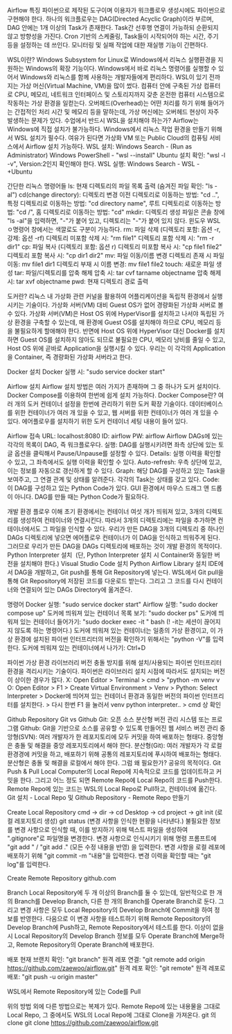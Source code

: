 
Airflow 특징
파이썬으로 제작된 도구이며 이용자가 워크플로우 생성시에도 파이썬으로 구현해야 한다.
하나의 워크플로우는 DAG(Directed Acyclic Graph)이라 부르며, DAG 안에는 1개 이상의 Task가 존재한다.
Task간 선후행 연결이 가능하되 순환되지 않고 방향성을 가진다.
Cron 기반의 스케줄링, Task들이 시작되어야 하는 시간, 주기 등을 설정하는 데 쓰인다.
모니터링 및 실패 작업에 대한 재실행 기능이 간편하다.

WSL이란?
Windows Subsystem for Linux로 Windows에서 리눅스 실행환경을 지원하는 Windows의 확장 기능이다.
Windows에서 바로 리눅스 명령어를 실행할 수 있어서 Windows와 리눅스를 함께 사용하는 개발자들에게 편리하다.
WSL이 있기 전까지는 가상 머신(Virtual Machine, VM)을 많이 썼다. 
	컴퓨터 안에 구축된 가상 컴퓨터로 CPU, 메모리, 네트워크 인터페이스 및 스토리지까지 갖춘 온전한 컴퓨터 시스템으로 작동하는 가상 환경을 일컫는다.
	오버헤드(Overhead)는 어떤 처리를 하기 위해 들어가는 간접적인 처리 시간 및 메모리 등을 말하는데, 가상 머신에는 오버헤드 현상이 자주 발생하는 문제가 있다.
수업에서 반드시 WSL을 설치해야 하는가?
	Airflow는 Windows에 직접 설치가 불가능하다.
	Windows에서 리눅스 작업 환경을 만들기 위해서 WSL 설치가 필수다.
	여유가 된다면 가상화 VM 또는 Public Cloud의 컴퓨팅 서비스에서 Airflow 설치 가능하다.
WSL 설치: Windows Search - (Run as Administrator) Windows PowerShell - "wsl --install"
Ubuntu 설치 확인: "wsl -l -v", Version:2인지 확인해야 한다.
WSL 실행: Windows Search - WSL - +Ubuntu

간단한 리눅스 명령어들
ls: 현재 디렉토리의 파일 목록 출력 (숨겨진 파일 확인: "ls -al") 
cd(change directory): 디렉토리 변경 
	 이전 디렉토리로 이동하는 방법: "cd ..", 
	 특정 디렉토리로 이동하는 방법: "cd directory name", 
	 루트 디렉토리로 이동하는 방법: "cd /", 
	 홈 디렉토리로 이동하는 방법: "cd"
mkdir: 디렉토리 생성
	파일은 콘솔 창에 "ls -al"을 입력하면, "-"가 붙어 있고,
	디렉토리는 "-"가 붙어 있지 않다. 
	윈도우 WSL ㅇ명령어 창에서는 색깔로도 구분이 가능하다. 
rm: 파일 삭제 (디렉토리 포함: 옵션 -r, 강제: 옵션 -rf)
	디렉토리 미포함 삭제 시: "rm file1"
	디렉토리 포함 삭제 시: "rm -r dir1"
cp: 파일 복사 (디렉토리 포함: 옵션 r)
	디렉토리 미포함 복사 시: "cp file1 file2"
	디렉토리 포함 복사 시: "cp dir1 dir2"
mv: 파일 이동/이름 변경
	디렉토리 존재 시 파일 이동: mv file1 dir1
	디렉토리 부재 시 이름 변경: mv file1 file2 
touch: 새로운 파일 생성
tar: 파일/디렉토리를 압축 해제
	압축 시: tar cvf tarname objectname
	압축 해제 시: tar xvf objectname
pwd: 현재 디렉토리 경로 출력

도커란?
리눅스 내 가상화 관련 커널을 활용하여 어플리케이션을 독립적 환경에서 실행시키는 기술이다.
가상화 서버(VM) 대비 Guest OS가 없어 경량화된 가상화 서버로  볼 수 있다.
가상화 서버(VM)은 Host OS 위에 HyperVisor를 설치하고 나서야 독립된 가상 환경을 구축할 수 있는데, 매 환경에 Guest OS를 설치해야 하므로 CPU, 메모리 등을 불필요하게 할애해야 한다.
반면에 Host OS 위에 HyperVisor 대신 Docker를 설치하면 Guest OS를 설치하지 않아도 되므로 불필요한 CPU, 메모리 낭비를 줄일 수 있고, Host OS 위에 곧바로 Application을 실행시킬 수 있다.
우리는 이 각각의 Application을 Container, 즉 경량화된 가상화 서버라고 한다.

Docker 설치
Docker 실행 시: "sudo service docker start"

Airflow 설치
Airflow 설치 방법은 여러 가지가 존재하며 그  중 하나가 도커 설치이다.
Docker Compose를 이용하여 한번에 쉽게 설치 가능하다.
Docker Compose란?
	여러 개의 도커 컨테이너 설정을 한번에 관리하기 위한 도커 확장 기술이다.
	데이터베이스를 위한 컨테이너가  여러 개 있을 수 있고,
	웹 서버를 위한 컨테이너가 여러 개 있을 수 있다.
	에어플로우를 설치하기 위한 도커 컨테이너 세팅 내용이 들어 있다.

Airflow 접속
URL: localhost:8080
ID: airflow
PW: airflow
Airflow DAGs에 있는 각각의 목록이 DAG, 즉 워크플로우다.
실행: DAG를 실행시키려면 좌측 상단에 있는 토글 옵션을 클릭해서 Pause/Unpause를 설정할 수 있다. 
Details: 실행 이력을 확인할 수 있고, 그 좌측에서도 실행 이력을 확인할 수 있다. 
Auto-refresh: 우측 상단에 있고, 이는 정보를 자동으로 갱신하게 할 수 있다.
Graph: 해당 DAG를 구성하고 있는 Task을 보여주고, 그 연결 관계 및 상태를 알려준다.
각각의 Task는 상태를 갖고 있다.
Code: 이 DAG를 구성하고  있는 Python Code가 있다. GUI 환경에서 마우스 드래그 앤 드롭이 아니다. DAG를 만들 때는 Python Code가 필요하다.

개발 환경 플로우 이해
초기 환경에서는 컨테이너 여섯 개가 띄워져 있고, 3개의 디렉토리를 생성하여 컨테이너와 연결시킨다.
따라서 3개의 디렉토리에는 파일을 추가하면 컨테이너에서도 그 파일을 인식할 수 있다.
우리가 만든 DAG을 3개의 디렉토리 중 하나인 DAGs 디렉토리에 넣으면 에어플로우 컨테이너가 이 DAG을 인식하고 띄워주게 된다.
그러므로 우리가 만든 DAG을 DAGs 디렉토리에 배포하는 것이 개발 환경의 목적이다.
Python Interpreter 설치  (단, Python Interpreter 설치 시 Container와 동일한 버전을 설치해야 한다.)
Visual Studio Code 설치
Python Airflow Library 설치
IDE에서 DAG을 개발하고, Git push를 통해 Git Repository에 넣는다.
WSL에서 Git pull을 통해 Git Repository에 저장된 코드를 다운로드 받는다.
그리고 그 코드를 다시 컨테이너와 연결되어 있는 DAGs Directory에 옮겨준다.

명령어
Docker 실행: "sudo service docker start"
Airflow 실행: "sudo docker compose up"
도커에 띄워져 있는 컨테이너 목록 보기: "sudo docker ps"
도커에 띄워져 있는 컨테이너 들어가기: "sudo docker exec -it <container name or container id>" bash (! -it는 세션이 끊어지지 않도록 하는 명령어다.)
	도커에 띄워져 있는 컨테이너는 일종의 가상 환경이고, 이 가상 환경에 설치된 파이썬 인터프리터의 버전을 확인하기 위해서는 "python -V"를 입력한다. 
도커에 띄워져 있는 컨테이너에서 나가기: Ctrl+D

파이썬 가상 환경
라이브러리 버전 충돌 방지를 위해 설치/사용되는  파이썬 인터프리터  환경을 격리시키는 기술이다.
파이썬은 라이브러리 설치 시점에 따라서도 설치되는 버전이 상이한 경우가 많다.
X: Open Editor > Terminal > cmd > "python -m venv v <virtual environment name> 
O: Open Editor > F1 > Create Virtual Environment > Venv > Python: Select Interpreter > Docker에 띄어져 있는 컨테이너 환경과 동일한 버전의 파이썬 인터프리터를 설치한다. > 다시 한번 F1 을 눌러서 venv python interpreter.. > cmd 상 확인

Github Repository
Git vs Github
Git: 오픈 소스 분산형 버전 관리 시스템 또는 프로그램
Github: Git을 기반으로 소스를 공유할 수 있도록 만들어진 웹 서비스
버전 관리
	중앙형(SVN): 여러 개발자가 한 레포지토리에 모두 커밋을 하여 배포하는 형태다. 중앙형은 충돌 및 해결을 중앙 레포지토리에서 해야 한다.
	분산형(Git): 여러 개발자가 각 로컬 환경경에 커밋을 하고, 배포하기 위해 공통의 레포지토리에 푸시하여 배포하는 형태다. 분산형은 충돌 및 해결을 로컬에서 해야 한다. 그럼 왜 필요한가? 공유의 목적이다.
Git Push & Pull
	Local Computer의 Local Repo에 지속적으로 코드를 업데이트하고 커밋을 한다.
	그리고 어느 정도 되면 Remote Repo에 Local Repo의 코드를 Push한다.
	Remote Repo에 있는 코드는 WSL의 Local Repo로 Pull하고, 컨테이너에 옮긴다.
Git 설치 - Local Repo 및 Github Repository - Remote Repo 만들기

Create Local Repository
cmd -> dir -> cd Desktop -> cd project -> git init (로컬 레포지토리 생성)
git status (변경 사항을 인식한 현황을 나타낸다.) 
불필요한 정보를 변경 사항으로 인식할 때, 이를 방지하기 위해 텍스트 파일을 생성하여 ".gitignore"로 파일명을 변경한다.
변경 사항으로 인식시키기  위해 명령 프롬프트에 "git add <filename>" / "git add ." (모든 수정 내용을 반영) 을 입력한다.
변경 사항을 로컬 레포에 배포하기 위해 "git commit -m "내용"을 입력한다.
변경 이력을 확인할 때는 "git log"를 입력한다. 

Create Remote Repository
github.com 

Branch
Local Repository에 두 개 이상의 Branch를 둘 수 있는데, 일반적으로 한 개의 Branch를 Develop Branch, 다른 한 개의 Branch를 Operate Branch로 둔다.
그리고 변경 사항은 모두 Local Repository의 Develop Branch에 Commit을 하여 정보를 반영한다.
다음으로 이 변경 사항을 테스트하기 위해 Remote Repository의 Develop Branch에 Push하고, Remote Repository에서 테스트를 한다.
이상이 없을 시 Local Repository의 Develop Branch 정보를 모두 Operate Branch에 Merge하고,  Remote Repository의 Operate Branch에 배포한다.

배포
현재 브랜치 확인: "git branch"
원격 레포 연결: "git remote add origin https://github.com/zaewoo/airflow.git"
원격 레포 확인: "git remote"
원격 레포로 배포: "git push -u origin master"

WSL에서 Remote Repository에 있는 Code를 Pull 

위의 방법 외에 다른 방법으로는 복제가 있다.
Remote Repo에 있는 내용물을 그대로 Local Repo, 그 중에서도 WSL의 Local Repo에 그대로 Clone을 가져온다. git 의 clone
git clone https://github.com/zaewoo/airflow.git







